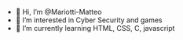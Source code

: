 - 👋 Hi, I’m @Mariotti-Matteo <!-- also known as operator_matte on discord -->
- 👀 I’m interested in Cyber Security and games
- 🌱 I’m currently learning HTML, CSS, C, javascript

<!---
Mariotti-Matteo/Mariotti-Matteo is a ✨ special ✨ repository because its `README.md` (this file) appears on your GitHub profile.
You can click the Preview link to take a look at your changes.
--->
